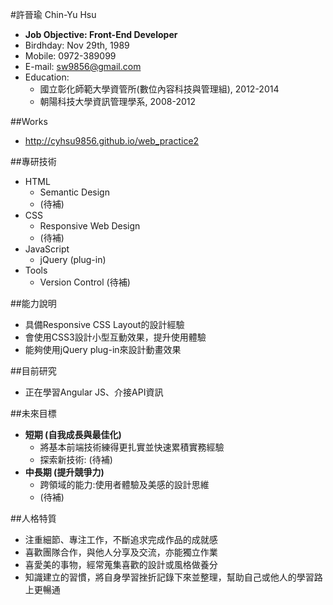 #許晉瑜 Chin-Yu Hsu

- **Job Objective: Front-End Developer**
- Birdhday: Nov 29th, 1989
- Mobile: 0972-389099
- E-mail: sw9856@gmail.com
- Education: 
	- 國立彰化師範大學資管所(數位內容科技與管理組), 2012-2014
	- 朝陽科技大學資訊管理學系, 2008-2012


##Works
	
- http://cyhsu9856.github.io/web_practice2
	
 
##專研技術

- HTML
	- Semantic Design
	- (待補)
- CSS
	- Responsive Web Design
	- (待補)
- JavaScript
	- jQuery (plug-in)
- Tools
	- Version Control (待補)


##能力說明

- 具備Responsive CSS Layout的設計經驗
- 會使用CSS3設計小型互動效果，提升使用體驗
- 能夠使用jQuery plug-in來設計動畫效果


##目前研究

- 正在學習Angular JS、介接API資訊


##未來目標

- **短期 (自我成長與最佳化)**
	- 將基本前端技術練得更扎實並快速累積實務經驗
	- 探索新技術: (待補)
- **中長期 (提升競爭力)**
	- 跨領域的能力:使用者體驗及美感的設計思維
	- (待補)


##人格特質

- 注重細節、專注工作，不斷追求完成作品的成就感
- 喜歡團隊合作，與他人分享及交流，亦能獨立作業
- 喜愛美的事物，經常蒐集喜歡的設計或風格做養分
- 知識建立的習慣，將自身學習挫折記錄下來並整理，幫助自己或他人的學習路上更暢通





